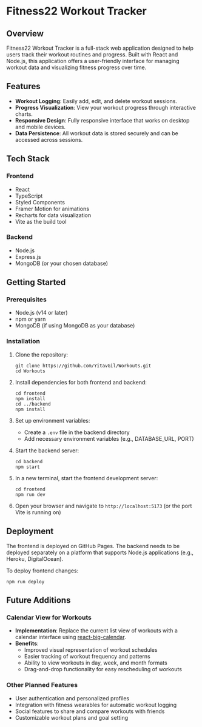 # Fitness22 Workout Tracker

## Overview

Fitness22 Workout Tracker is a full-stack web application designed to help users track their workout routines and progress. Built with React and Node.js, this application offers a user-friendly interface for managing workout data and visualizing fitness progress over time.

## Features

- **Workout Logging**: Easily add, edit, and delete workout sessions.
- **Progress Visualization**: View your workout progress through interactive charts.
- **Responsive Design**: Fully responsive interface that works on desktop and mobile devices.
- **Data Persistence**: All workout data is stored securely and can be accessed across sessions.

## Tech Stack

### Frontend
- React
- TypeScript
- Styled Components
- Framer Motion for animations
- Recharts for data visualization
- Vite as the build tool

### Backend
- Node.js
- Express.js
- MongoDB (or your chosen database)

## Getting Started

### Prerequisites
- Node.js (v14 or later)
- npm or yarn
- MongoDB (if using MongoDB as your database)

### Installation

1. Clone the repository:
   ```
   git clone https://github.com/YitavGil/Workouts.git
   cd Workouts
   ```

2. Install dependencies for both frontend and backend:
   ```
   cd frontend
   npm install
   cd ../backend
   npm install
   ```

3. Set up environment variables:
   - Create a `.env` file in the backend directory
   - Add necessary environment variables (e.g., DATABASE_URL, PORT)

4. Start the backend server:
   ```
   cd backend
   npm start
   ```

5. In a new terminal, start the frontend development server:
   ```
   cd frontend
   npm run dev
   ```

6. Open your browser and navigate to `http://localhost:5173` (or the port Vite is running on)

## Deployment

The frontend is deployed on GitHub Pages. The backend needs to be deployed separately on a platform that supports Node.js applications (e.g., Heroku, DigitalOcean).

To deploy frontend changes:
```
npm run deploy
```

## Future Additions

### Calendar View for Workouts

- **Implementation**: Replace the current list view of workouts with a calendar interface using [react-big-calendar](https://github.com/jquense/react-big-calendar).
- **Benefits**: 
  - Improved visual representation of workout schedules
  - Easier tracking of workout frequency and patterns
  - Ability to view workouts in day, week, and month formats
  - Drag-and-drop functionality for easy rescheduling of workouts

### Other Planned Features

- User authentication and personalized profiles
- Integration with fitness wearables for automatic workout logging
- Social features to share and compare workouts with friends
- Customizable workout plans and goal setting
